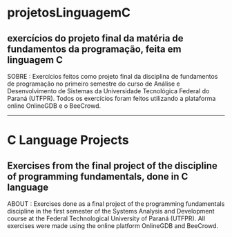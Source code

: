 # projetosLinguagemC
exercícios do projeto final da matéria de fundamentos da programação, feita em linguagem C
-------------------------------------------------------------------------------------------
SOBRE : Exercícios feitos como projeto final da disciplina de fundamentos de programação no primeiro semestre do curso de Análise e Desenvolvimento de Sistemas 
da Universidade Tecnológica Federal do Paraná (UTFPR). Todos os exercícios foram feitos utilizando a plataforma online OnlineGDB e o BeeCrowd.

---

# C Language Projects
Exercises from the final project of the discipline of programming fundamentals, done in C language
-------------------------------------------------------------------------------------------
ABOUT : Exercises done as a final project of the programming fundamentals discipline in the first semester of the Systems Analysis and Development course at the Federal Technological University of Paraná (UTFPR). All exercises were made using the online platform OnlineGDB and BeeCrowd.
